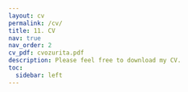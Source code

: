 ```yaml
---
layout: cv
permalink: /cv/
title: 11. CV
nav: true
nav_order: 2
cv_pdf: cvozurita.pdf
description: Please feel free to download my CV.
toc:
  sidebar: left
---
```

